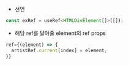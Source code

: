 

- 선언
```js
const exRef = useRef<HTMLDivElement[]>([]);
```


- 해당 ref를 달아줄 element의 ref props
```js
ref={(element) => {
  artistRef.current[index] = element;
}}
```

